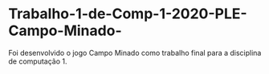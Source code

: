 # Trabalho-1-de-Comp-1-2020-PLE-Campo-Minado-
Foi desenvolvido o jogo Campo Minado como trabalho final para a disciplina de computação 1.

